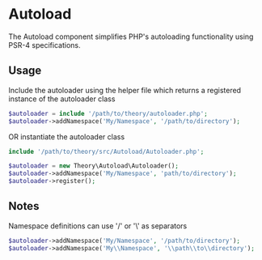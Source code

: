 # Autoload
The Autoload component simplifies PHP's autoloading functionality using PSR-4 specifications.

Usage
-----
Include the autoloader using the helper file which returns a registered instance of the autoloader class
```php
$autoloader = include '/path/to/theory/autoloader.php';
$autoloader->addNamespace('My/Namespace', '/path/to/directory');
```

OR instantiate the autoloader class
```php
include '/path/to/theory/src/Autoload/Autoloader.php';

$autoloader = new Theory\Autoload\Autoloader();
$autoloader->addNamespace('My/Namespace', 'path/to/directory');
$autoloader->register();
```

Notes
-----
Namespace definitions can use '/' or '\\' as separators
```php
$autoloader->addNamespace('My/Namespace', '/path/to/directory');
$autoloader->addNamespace('My\\Namespace', '\\path\\to\\directory');
```
